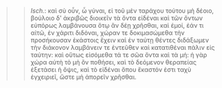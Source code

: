 

>>  *Isch.*: καὶ σὺ οὖν, ὦ γύναι, εἰ τοῦ μὲν ταράχου τούτου μὴ δέοιο, βούλοιο δ' ἀκριβῶς διοικεῖν τὰ ὄντα εἰδέναι καὶ τῶν ὄντων εὐπόρως λαμβάνουσα ὅτῳ ἂν δέῃ χρῆσθαι, καὶ ἐμοί, ἐάν τι αἰτῶ, ἐν χάριτι διδόναι, χώραν τε δοκιμασώμεθα τὴν προσήκουσαν ἑκάστοις ἔχειν καὶ ἐν ταύτῃ θέντες διδάξωμεν τὴν διάκονον λαμβάνειν τε ἐντεῦθεν καὶ κατατιθέναι πάλιν εἰς ταύτην: καὶ οὕτως εἰσόμεθα τά τε σῶα ὄντα καὶ τὰ μή: ἡ γὰρ χώρα αὐτὴ τὸ μὴ ὂν ποθήσει, καὶ τὸ δεόμενον θεραπείας ἐξετάσει ἡ ὄψις, καὶ τὸ εἰδέναι ὅπου ἕκαστόν ἐστι ταχὺ ἐγχειριεῖ, ὥστε μὴ ἀπορεῖν χρῆσθαι.
